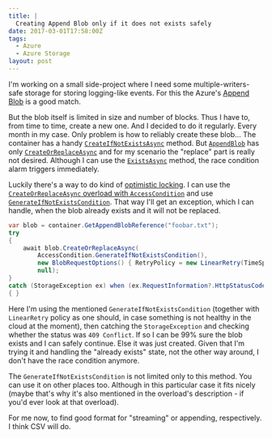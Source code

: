 ```yaml
---
title: |
  Creating Append Blob only if it does not exists safely
date: 2017-03-01T17:58:00Z
tags:
  - Azure
  - Azure Storage
layout: post
---
```

I'm working on a small side-project where I need some multiple-writers-safe storage for storing logging-like events. For this the Azure's [Append Blob][1] is a good match.

<!-- excerpt -->

But the blob itself is limited in size and number of blocks. Thus I have to, from time to time, create a new one. And I decided to do it regularly. Every month in my case. Only problem is how to reliably create these blob... The container has a handy [`CreateIfNotExistsAsync`][2] method. But [`AppendBlob`][3] has only [`CreateOrReplaceAsync`][4] and for my scenario the "replace" part is really not desired. Although I can use the [`ExistsAsync`][5] method, the race condition alarm triggers immediately.

Luckily there's a way to do kind of [optimistic locking][8]. I can use the [`CreateOrReplaceAsync` overload with `AccessCondition`][6] and use [`GenerateIfNotExistsCondition`][7]. That way I'll get an exception, which I can handle, when the blob already exists and it will not be replaced.

```csharp
var blob = container.GetAppendBlobReference("foobar.txt");
try
{
	await blob.CreateOrReplaceAsync(
		AccessCondition.GenerateIfNotExistsCondition(),
		new BlobRequestOptions() { RetryPolicy = new LinearRetry(TimeSpan.FromSeconds(1), 10) },
		null);
}
catch (StorageException ex) when (ex.RequestInformation?.HttpStatusCode == (int)HttpStatusCode.Conflict)
{ }
```

Here I'm using the mentioned `GenerateIfNotExistsCondition` (together with `LinearRetry` policy as one should, in case something is not healthy in the cloud at the moment), then catching the `StorageException` and checking whether the status was `409 Conflict`. If so I can be 99% sure the blob exists and I can safely continue. Else it was just created. Given that I'm trying it and handling the "already exists" state, not the other way around, I don't have the race condition anymore.

The `GenerateIfNotExistsCondition` is not limited only to this method. You can use it on other places too. Although in this particular case it fits nicely (maybe that's why it's also mentioned in the overload's description - if you'd ever look at that overload).

For me now, to find good format for "streaming" or appending, respectively. I think CSV will do.

[1]: https://docs.microsoft.com/en-us/rest/api/storageservices/fileservices/understanding-block-blobs--append-blobs--and-page-blobs
[2]: https://msdn.microsoft.com/en-us/library/dn435311.aspx
[3]: https://msdn.microsoft.com/en-us/library/microsoft.windowsazure.storage.blob.cloudappendblob.aspx
[4]: https://msdn.microsoft.com/en-us/library/mt423069.aspx
[5]: https://msdn.microsoft.com/en-us/library/mt423366.aspx
[6]: https://msdn.microsoft.com/en-us/library/mt423097.aspx
[7]: https://msdn.microsoft.com/en-us/library/microsoft.windowsazure.storage.accesscondition.generateifnotexistscondition.aspx
[8]: https://en.wikipedia.org/wiki/Optimistic_concurrency_control